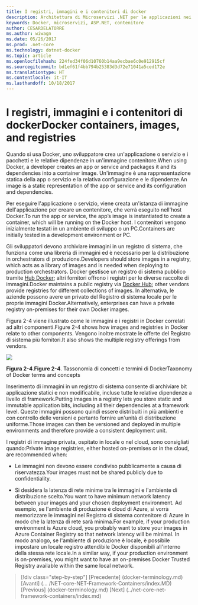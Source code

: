```yaml
---
title: I registri, immagini e i contenitori di docker
description: Architettura di Microservizi .NET per le applicazioni nei contenitori .NET | I registri, immagini e i contenitori di docker
keywords: Docker, microservizi, ASP.NET, contenitore
author: CESARDELATORRE
ms.author: wiwagn
ms.date: 05/26/2017
ms.prod: .net-core
ms.technology: dotnet-docker
ms.topic: article
ms.openlocfilehash: 224fed34f06d10760b14aa9ecbae6c0e912915cf
ms.sourcegitcommit: bd1ef61f4bb794b25383d3d72e71041a5ced172e
ms.translationtype: HT
ms.contentlocale: it-IT
ms.lasthandoff: 10/18/2017
---
```

# <a name="docker-containers-images-and-registries"></a><span data-ttu-id="00169-104">I registri, immagini e i contenitori di docker</span><span class="sxs-lookup"><span data-stu-id="00169-104">Docker containers, images, and registries</span></span>

<span data-ttu-id="00169-105">Quando si usa Docker, uno sviluppatore crea un'applicazione o servizio e i pacchetti e le relative dipendenze in un'immagine contenitore.</span><span class="sxs-lookup"><span data-stu-id="00169-105">When using Docker, a developer creates an app or service and packages it and its dependencies into a container image.</span></span> <span data-ttu-id="00169-106">Un'immagine è una rappresentazione statica della app o servizio e la relativa configurazione e le dipendenze.</span><span class="sxs-lookup"><span data-stu-id="00169-106">An image is a static representation of the app or service and its configuration and dependencies.</span></span>

<span data-ttu-id="00169-107">Per eseguire l'applicazione o servizio, viene creata un'istanza di immagine dell'applicazione per creare un contenitore, che verrà eseguito nell'host Docker.</span><span class="sxs-lookup"><span data-stu-id="00169-107">To run the app or service, the app’s image is instantiated to create a container, which will be running on the Docker host.</span></span> <span data-ttu-id="00169-108">I contenitori vengono inizialmente testati in un ambiente di sviluppo o un PC.</span><span class="sxs-lookup"><span data-stu-id="00169-108">Containers are initially tested in a development environment or PC.</span></span>

<span data-ttu-id="00169-109">Gli sviluppatori devono archiviare immagini in un registro di sistema, che funziona come una libreria di immagini ed è necessario per la distribuzione in orchestrators di produzione.</span><span class="sxs-lookup"><span data-stu-id="00169-109">Developers should store images in a registry, which acts as a library of images and is needed when deploying to production orchestrators.</span></span> <span data-ttu-id="00169-110">Docker gestisce un registro di sistema pubblico tramite [Hub Docker](https://hub.docker.com/); altri fornitori offrono i registri per le diverse raccolte di immagini.</span><span class="sxs-lookup"><span data-stu-id="00169-110">Docker maintains a public registry via [Docker Hub](https://hub.docker.com/); other vendors provide registries for different collections of images.</span></span> <span data-ttu-id="00169-111">In alternativa, le aziende possono avere un privato del Registro di sistema locale per le proprie immagini Docker.</span><span class="sxs-lookup"><span data-stu-id="00169-111">Alternatively, enterprises can have a private registry on-premises for their own Docker images.</span></span>

<span data-ttu-id="00169-112">Figura 2-4 viene illustrato come le immagini e i registri in Docker correlati ad altri componenti.</span><span class="sxs-lookup"><span data-stu-id="00169-112">Figure 2-4 shows how images and registries in Docker relate to other components.</span></span> <span data-ttu-id="00169-113">Vengono inoltre mostrate le offerte del Registro di sistema più fornitori.</span><span class="sxs-lookup"><span data-stu-id="00169-113">It also shows the multiple registry offerings from vendors.</span></span>

![](./media/image5.PNG)

<span data-ttu-id="00169-114">**Figura 2-4**.</span><span class="sxs-lookup"><span data-stu-id="00169-114">**Figure 2-4**.</span></span> <span data-ttu-id="00169-115">Tassonomia di concetti e termini di Docker</span><span class="sxs-lookup"><span data-stu-id="00169-115">Taxonomy of Docker terms and concepts</span></span>

<span data-ttu-id="00169-116">Inserimento di immagini in un registro di sistema consente di archiviare bit applicazione statici e non modificabile, incluse tutte le relative dipendenze a livello di framework.</span><span class="sxs-lookup"><span data-stu-id="00169-116">Putting images in a registry lets you store static and immutable application bits, including all their dependencies at a framework level.</span></span> <span data-ttu-id="00169-117">Queste immagini possono quindi essere distribuiti in più ambienti e con controllo delle versioni e pertanto fornire un'unità di distribuzione uniforme.</span><span class="sxs-lookup"><span data-stu-id="00169-117">Those images can then be versioned and deployed in multiple environments and therefore provide a consistent deployment unit.</span></span>

<span data-ttu-id="00169-118">I registri di immagine privata, ospitato in locale o nel cloud, sono consigliati quando:</span><span class="sxs-lookup"><span data-stu-id="00169-118">Private image registries, either hosted on-premises or in the cloud, are recommended when:</span></span>

-   <span data-ttu-id="00169-119">Le immagini non devono essere condiviso pubblicamente a causa di riservatezza.</span><span class="sxs-lookup"><span data-stu-id="00169-119">Your images must not be shared publicly due to confidentiality.</span></span>

-   <span data-ttu-id="00169-120">Si desidera la latenza di rete minime tra le immagini e l'ambiente di distribuzione scelto.</span><span class="sxs-lookup"><span data-stu-id="00169-120">You want to have minimum network latency between your images and your chosen deployment environment.</span></span> <span data-ttu-id="00169-121">Ad esempio, se l'ambiente di produzione è cloud di Azure, si vorrà memorizzare le immagini nel Registro di sistema contenitore di Azure in modo che la latenza di rete sarà minima.</span><span class="sxs-lookup"><span data-stu-id="00169-121">For example, if your production environment is Azure cloud, you probably want to store your images in Azure Container Registry so that network latency will be minimal.</span></span> <span data-ttu-id="00169-122">In modo analogo, se l'ambiente di produzione è locale, è possibile impostare un locale registro attendibile Docker disponibili all'interno della stessa rete locale.</span><span class="sxs-lookup"><span data-stu-id="00169-122">In a similar way, if your production environment is on-premises, you might want to have an on-premises Docker Trusted Registry available within the same local network.</span></span>

>[!div class="step-by-step"]
<span data-ttu-id="00169-123">[Precedente] (docker-terminology.md) [Avanti] (... /NET-core-NET-Framework-Containers/index.MD)</span><span class="sxs-lookup"><span data-stu-id="00169-123">[Previous] (docker-terminology.md) [Next] (../net-core-net-framework-containers/index.md)</span></span>
